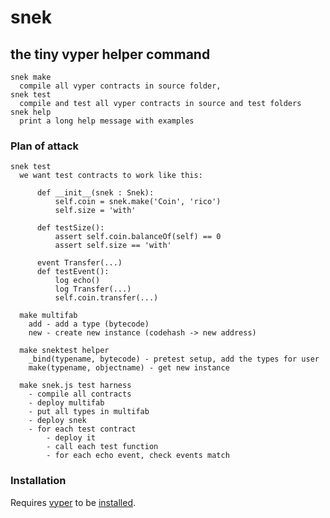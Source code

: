 # snek
## the tiny vyper helper command


```
snek make
  compile all vyper contracts in source folder,
snek test
  compile and test all vyper contracts in source and test folders
snek help
  print a long help message with examples
```


### Plan of attack

```
snek test
  we want test contracts to work like this:

      def __init__(snek : Snek):
          self.coin = snek.make('Coin', 'rico')
          self.size = 'with'

      def testSize():
          assert self.coin.balanceOf(self) == 0
          assert self.size == 'with'

      event Transfer(...)
      def testEvent():
          log echo()
          log Transfer(...)
          self.coin.transfer(...)

  make multifab
    add - add a type (bytecode)
    new - create new instance (codehash -> new address)

  make snektest helper
    _bind(typename, bytecode) - pretest setup, add the types for user
    make(typename, objectname) - get new instance

  make snek.js test harness
    - compile all contracts
    - deploy multifab
    - put all types in multifab
    - deploy snek
    - for each test contract
        - deploy it
        - call each test function
        - for each echo event, check events match
```

### Installation

Requires [vyper](https://github.com/vyperlang/vyper) to be [installed](https://vyper.readthedocs.io/en/latest/installing-vyper.html).
